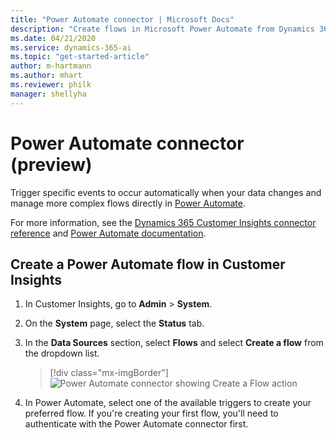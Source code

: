 ```yaml
---
title: "Power Automate connector | Microsoft Docs"
description: "Create flows in Microsoft Power Automate from Dynamics 365 Customer Insights."
ms.date: 04/21/2020
ms.service: dynamics-365-ai
ms.topic: "get-started-article"
author: m-hartmann
ms.author: mhart
ms.reviewer: philk
manager: shellyha
---
```


# Power Automate connector (preview)

Trigger specific events to occur automatically when your data changes and manage more complex flows directly in [Power Automate](https://flow.microsoft.com/).

For more information, see the [Dynamics 365 Customer Insights connector reference](https://docs.microsoft.com/connectors/customerinsights/) and [Power Automate documentation](https://docs.microsoft.com/power-automate/).

## Create a Power Automate flow in Customer Insights

1. In Customer Insights, go to **Admin** > **System**.

1. On the **System** page, select the **Status** tab.

1. In the **Data Sources** section, select **Flows** and select **Create a flow** from the dropdown list.
   > [!div class="mx-imgBorder"]
   > ![Power Automate connector showing Create a Flow action](media/power-automate-connector-create-flow.png "Power Automate connector showing Create a Flow action")

1. In Power Automate, select one of the available triggers to create your preferred flow. If you're creating your first flow, you'll need to authenticate with the Power Automate connector first.
